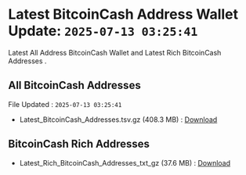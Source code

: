 # Latest BitcoinCash Address Wallet Update: `2025-07-13 03:25:41`

Latest All Address BitcoinCash Wallet and Latest Rich BitcoinCash Addresses .

## All BitcoinCash Addresses

File Updated : `2025-07-13 03:25:41`

- Latest_BitcoinCash_Addresses.tsv.gz (408.3 MB) : [Download](https://github.com/Pymmdrza/Rich-Address-Wallet/releases/tag/BitcoinCash)

## BitcoinCash Rich Addresses

- Latest_Rich_BitcoinCash_Addresses_txt_gz (37.6 MB) : [Download](https://github.com/Pymmdrza/Rich-Address-Wallet/releases/tag/BitcoinCash)
